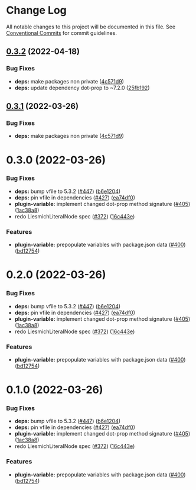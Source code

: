 # Change Log

All notable changes to this project will be documented in this file.
See [Conventional Commits](https://conventionalcommits.org) for commit guidelines.

## [0.3.2](https://github.com/liesmich/liesmich/compare/v0.3.0...v0.3.2) (2022-04-18)


### Bug Fixes

* **deps:** make packages non private ([4c571d9](https://github.com/liesmich/liesmich/commit/4c571d99365334a3be112a5da092847f0a176ba5))
* **deps:** update dependency dot-prop to ~7.2.0 ([25fb192](https://github.com/liesmich/liesmich/commit/25fb1923e392e1c98b08305fd9147f8773c61852))





## [0.3.1](https://github.com/liesmich/liesmich/compare/v0.3.0...v0.3.1) (2022-03-26)


### Bug Fixes

* **deps:** make packages non private ([4c571d9](https://github.com/liesmich/liesmich/commit/4c571d99365334a3be112a5da092847f0a176ba5))





# 0.3.0 (2022-03-26)


### Bug Fixes

* **deps:** bump vfile to 5.3.2 ([#447](https://github.com/liesmich/liesmich/issues/447)) ([b6e1204](https://github.com/liesmich/liesmich/commit/b6e12041bd9da3e53443d272f6f3f3f4c375f017))
* **deps:** pin vfile in dependencies ([#427](https://github.com/liesmich/liesmich/issues/427)) ([ea74df0](https://github.com/liesmich/liesmich/commit/ea74df0809587f6a806d9eb48a162cce1025ce4d))
* **plugin-variable:** implement changed dot-prop method signature ([#405](https://github.com/liesmich/liesmich/issues/405)) ([1ac38a8](https://github.com/liesmich/liesmich/commit/1ac38a89dbbbbc06c9f7f79199ef9f43e0738348))
* redo LiesmichLiteralNode spec ([#372](https://github.com/liesmich/liesmich/issues/372)) ([16c443e](https://github.com/liesmich/liesmich/commit/16c443e5feaffb99cff7cedf43f29450c3a6e9bf))


### Features

* **plugin-variable:** prepopulate variables with package.json data ([#400](https://github.com/liesmich/liesmich/issues/400)) ([bd12754](https://github.com/liesmich/liesmich/commit/bd12754c35e0a8d25459ca934aee3ef8097b5720))





# 0.2.0 (2022-03-26)


### Bug Fixes

* **deps:** bump vfile to 5.3.2 ([#447](https://github.com/liesmich/liesmich/issues/447)) ([b6e1204](https://github.com/liesmich/liesmich/commit/b6e12041bd9da3e53443d272f6f3f3f4c375f017))
* **deps:** pin vfile in dependencies ([#427](https://github.com/liesmich/liesmich/issues/427)) ([ea74df0](https://github.com/liesmich/liesmich/commit/ea74df0809587f6a806d9eb48a162cce1025ce4d))
* **plugin-variable:** implement changed dot-prop method signature ([#405](https://github.com/liesmich/liesmich/issues/405)) ([1ac38a8](https://github.com/liesmich/liesmich/commit/1ac38a89dbbbbc06c9f7f79199ef9f43e0738348))
* redo LiesmichLiteralNode spec ([#372](https://github.com/liesmich/liesmich/issues/372)) ([16c443e](https://github.com/liesmich/liesmich/commit/16c443e5feaffb99cff7cedf43f29450c3a6e9bf))


### Features

* **plugin-variable:** prepopulate variables with package.json data ([#400](https://github.com/liesmich/liesmich/issues/400)) ([bd12754](https://github.com/liesmich/liesmich/commit/bd12754c35e0a8d25459ca934aee3ef8097b5720))





# 0.1.0 (2022-03-26)


### Bug Fixes

* **deps:** bump vfile to 5.3.2 ([#447](https://github.com/liesmich/liesmich/issues/447)) ([b6e1204](https://github.com/liesmich/liesmich/commit/b6e12041bd9da3e53443d272f6f3f3f4c375f017))
* **deps:** pin vfile in dependencies ([#427](https://github.com/liesmich/liesmich/issues/427)) ([ea74df0](https://github.com/liesmich/liesmich/commit/ea74df0809587f6a806d9eb48a162cce1025ce4d))
* **plugin-variable:** implement changed dot-prop method signature ([#405](https://github.com/liesmich/liesmich/issues/405)) ([1ac38a8](https://github.com/liesmich/liesmich/commit/1ac38a89dbbbbc06c9f7f79199ef9f43e0738348))
* redo LiesmichLiteralNode spec ([#372](https://github.com/liesmich/liesmich/issues/372)) ([16c443e](https://github.com/liesmich/liesmich/commit/16c443e5feaffb99cff7cedf43f29450c3a6e9bf))


### Features

* **plugin-variable:** prepopulate variables with package.json data ([#400](https://github.com/liesmich/liesmich/issues/400)) ([bd12754](https://github.com/liesmich/liesmich/commit/bd12754c35e0a8d25459ca934aee3ef8097b5720))
